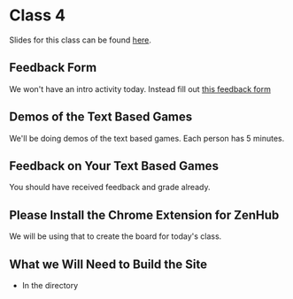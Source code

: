 # Class 4
Slides for this class can be found [here](http://jessicagarson.com/nyuap4/).

## Feedback Form
We won't have an intro activity today. Instead fill out [this feedback form](https://docs.google.com/forms/d/e/1FAIpQLSdJNnXI38Du_co7YcM_x6CsGkbBLtYBhoh2yPvr1ojRBH8oAw/viewform?usp=sf_link)

## Demos of the Text Based Games
We'll be doing demos of the text based games. Each person has 5 minutes.

## Feedback on Your Text Based Games
You should have received feedback and grade already.

## Please Install the Chrome Extension for ZenHub
We will be using that to create the board for today's class.

## What we Will Need to Build the Site
- In the directory  
